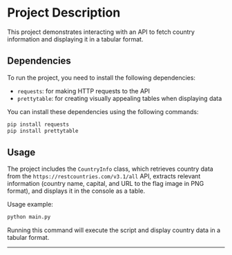 
# Project Description

This project demonstrates interacting with an API to fetch country information and displaying it in a tabular format.

## Dependencies

To run the project, you need to install the following dependencies:
- `requests`: for making HTTP requests to the API
- `prettytable`: for creating visually appealing tables when displaying data

You can install these dependencies using the following commands:

```bash
pip install requests
pip install prettytable
```

## Usage

The project includes the `CountryInfo` class, which retrieves country data from the `https://restcountries.com/v3.1/all` API, extracts relevant information (country name, capital, and URL to the flag image in PNG format), and displays it in the console as a table.

Usage example:

```python
python main.py
```

Running this command will execute the script and display country data in a tabular format.

---
